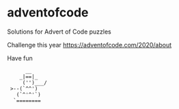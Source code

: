 # adventofcode
Solutions for Advert of Code puzzles

Challenge this year https://adventofcode.com/2020/about

Have fun

          __     
        _|==|_     
         ('')___/
     >--(`^^')   
       (`^'^'`)  
      `========  
	
	          


